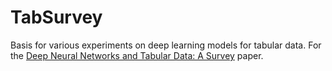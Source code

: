 # TabSurvey

Basis for various experiments on deep learning models for tabular data.
For the [Deep Neural Networks and Tabular Data: A Survey](https://arxiv.org/abs/2110.01889) paper.
